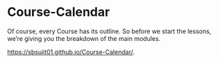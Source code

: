 # Course-Calendar
Of course, every Course has its outline. So before we start the lessons, we’re giving you the breakdown of the main modules.


https://sbsujit01.github.io/Course-Calendar/.
